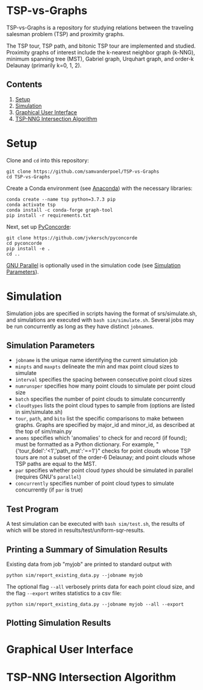 # TSP-vs-Graphs
TSP-vs-Graphs is a repository for studying relations between the traveling salesman problem (TSP) and proximity graphs.

The TSP tour, TSP path, and bitonic TSP tour are implemented and studied. Proximity graphs of interest include the k-nearest neighbor graph (k-NNG), minimum spanning tree (MST), Gabriel graph, Urquhart graph, and order-k Delaunay (primarily k=0, 1, 2).

## Contents
1. [Setup](#setup)
2. [Simulation](#simulation)
3. [Graphical User Interface](#graphical-user-interface)
4. [TSP-NNG Intersection Algorithm](#tsp-nng-intersection-algorithm)

# Setup
Clone and `cd` into this repository:
```
git clone https://github.com/samvanderpoel/TSP-vs-Graphs
cd TSP-vs-Graphs
```
Create a Conda environment (see [Anaconda](https://www.anaconda.com)) with the necessary libraries:
```
conda create --name tsp python=3.7.3 pip
conda activate tsp
conda install -c conda-forge graph-tool
pip install -r requirements.txt
```
Next, set up [PyConcorde](https://github.com/jvkersch/pyconcorde):
```
git clone https://github.com/jvkersch/pyconcorde
cd pyconcorde
pip install -e .
cd ..
```
[GNU Parallel](https://www.gnu.org/software/parallel/) is optionally used in the simulation code (see [Simulation Parameters](#simulation-parameters)).

# Simulation
Simulation jobs are specified in scripts having the format of srs/simulate.sh, and simulations are executed with `bash sim/simulate.sh`. Several jobs may be run concurrently as long as they have distinct `jobname`s.

## Simulation Parameters
- `jobname` is the unique name identifying the current simulation job
- `minpts` and `maxpts` delineate the min and max point cloud sizes to simulate
- `interval` specifies the spacing between consecutive point cloud sizes
- `numrunsper` specifies how many point clouds to simulate per point cloud size
- `batch` specifies the number of point clouds to simulate concurrently
- `cloudtypes` lists the point cloud types to sample from (options are listed in sim/simulate.sh)
- `tour`, `path`, and `bito` list the specific comparisons to make between graphs. Graphs are specified by major_id and minor_id, as described at the top of sim/main.py
- `anoms` specifies which 'anomalies' to check for and record (if found); must be formatted as a Python dictionary. For example, "{'tour_6del':'<1','path_mst':'==1'}" checks for point clouds whose TSP tours are not a subset of the order-6 Delaunay; and point clouds whose TSP paths are equal to the MST.
- `par` specifies whether point cloud _types_ should be simulated in parallel (requires GNU's `parallel`)
- `concurrently` specifies number of point cloud types to simulate concurrently (if `par` is true)

## Test Program
A test simulation can be executed with `bash sim/test.sh`, the results of which will be stored in results/test/uniform-sqr-results.

## Printing a Summary of Simulation Results
Existing data from job "myjob" are printed to standard output with
```
python sim/report_existing_data.py --jobname myjob
```
The optional flag ``--all`` verbosely prints data for each point cloud size, and the flag ``--export`` writes statistics to a csv file:
```
python sim/report_existing_data.py --jobname myjob --all --export
```

## Plotting Simulation Results

# Graphical User Interface

# TSP-NNG Intersection Algorithm
